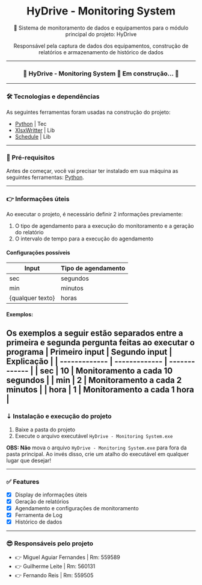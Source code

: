 <h1 align="center">HyDrive - Monitoring System</h1>
<p align="center">🚀 Sistema de monitoramento de dados e equipamentos para o módulo principal do projeto: HyDrive</p>
<p align="center">Responsável pela captura de dados dos equipamentos, construção de relatórios e armazenamento de histórico de dados</p>

---

<h3 align="center"> 
	🚧 HyDrive - Monitoring System 🚀 Em construção...  🚧
</h3>

---

### 🛠 Tecnologias e dependências

As seguintes ferramentas foram usadas na construção do projeto:

- [Python](https://www.python.org/) | Tec
- [XlsxWritter](https://pypi.org/project/XlsxWriter/) | Lib
- [Schedule](https://schedule.readthedocs.io/en/stable/) | Lib

---

### 🎲 Pré-requisitos

Antes de começar, você vai precisar ter instalado em sua máquina as seguintes ferramentas:
[Python](https://www.python.org/).

---

### 👉 Informações úteis

Ao executar o projeto, é necessário definir 2 informações previamente:
1. O tipo de agendamento para a execução do monitoramento e a geração do relatório
2. O intervalo de tempo para a execução do agendamento

#### Configurações possíveis
| Input  | Tipo de agendamento |
| ------------- | ------------- |
| sec  | segundos  |
| min  | minutos  |
| {qualquer texto}  | horas  |

#### Exemplos:
Os exemplos a seguir estão separados entre a primeira e segunda pergunta feitas ao executar o programa 
| Primeiro input  | Segundo input | Explicação |
| ------------- | ------------- | ------------- |
| sec  | 10  | Monitoramento a cada 10 segundos |
| min  | 2  | Monitoramento a cada 2 minutos |
| hora  | 1 | Monitoramento a cada 1 hora |
---

### ⇣ Instalação e execução do projeto

1. Baixe a pasta do projeto
2. Execute o arquivo executável `HyDrive - Monitoring System.exe`

<strong>OBS: Não</strong> mova o arquivo `HyDrive - Monitoring System.exe` para fora da pasta principal. Ao invés disso, crie um atalho do executável em qualquer lugar que desejar!

---

### ✅ Features

- [x] Display de informações úteis
- [x] Geração de relatórios
- [x] Agendamento e configurações de monitoramento
- [x] Ferramenta de Log
- [x] Histórico de dados

---

### 😎 Responsáveis pelo projeto

<ul>
  <li>👉 Miguel Aguiar Fernandes | Rm: 559589</li>
  <li>👉 Guilherme Leite | Rm: 560131</li>
  <li>👉 Fernando Reis | Rm: 559505</li>
</ul>
  
